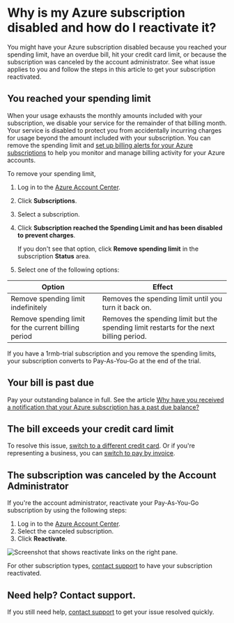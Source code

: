 <properties
    pageTitle="Reactivate disabled Azure subscription | Azure"
    description="Describes when you might have an Azure subscription disabled and how to reactivate it."
    keywords="azure subscription disabled"
    services=""
    documentationcenter=""
    author="genlin"
    manager="mbaldwin"
    editor=""
    tags="billing" />
    
<tags
    ms.assetid="4529d685-3a87-49d9-8d7a-49baad552d76"
    ms.service="billing"
    ms.workload="na"
    ms.tgt_pltfrm="na"
    ms.devlang="na"
    ms.topic="article"
    ms.date="01/07/2017"
    wacn.date=""
    ms.author="genli" />

# Why is my Azure subscription disabled and how do I reactivate it?
You might have your Azure subscription disabled because you reached your spending limit, have an overdue bill, hit your credit card limit, or because the subscription was canceled by the account administrator. See what issue applies to you and follow the steps in this article to get your subscription reactivated. 

## You reached your spending limit
When your usage exhausts the monthly amounts included with your subscription, we disable your service for the remainder of that billing month. Your service is disabled to protect you from accidentally incurring charges for usage beyond the amount included with your subscription. You can remove the spending limit and [set up billing alerts for your Azure subscriptions](/documentation/articles/billing-set-up-alerts/) to help you monitor and manage billing activity for your Azure accounts.

To remove your spending limit,

1. Log in to the [Azure Account Center](https://account.windowsazure.cn/Home/Index).
2. Click **Subscriptions**.
3. Select a subscription.
4. Click **Subscription reached the Spending Limit and has been disabled to prevent charges**.
   
    If you don't see that option, click **Remove spending limit** in the subscription **Status** area.
5. Select one of the following options:

| Option | Effect |
| --- | --- |
| Remove spending limit indefinitely |Removes the spending limit until you turn it back on. |
| Remove spending limit for the current billing period |Removes the spending limit but the spending limit restarts for the next billing period. |

If you have a 1rmb-trial subscription and you remove the spending limits, your subscription converts to Pay-As-You-Go at the end of the trial.

## Your bill is past due
Pay your outstanding balance in full. See the article [Why have you received a notification that your Azure subscription has a past due balance?](/documentation/articles/billing-azure-subscription-past-due-balance/#what-can-you-do-to-resolve-the-issue/)

## The bill exceeds your credit card limit
To resolve this issue, [switch to a different credit card](/documentation/articles/billing-how-to-change-credit-card/). Or if you're representing a business, you can [switch to pay by invoice](/pricing/invoicing/).

## The subscription was canceled by the Account Administrator
If you're the account administrator, reactivate your Pay-As-You-Go subscription by using the following steps: 

1. Log in to the [Azure Account Center](https://account.windowsazure.cn/Home/Index).
2. Select the canceled subscription.
3. Click **Reactivate**.

![Screenshot that shows reactivate links on the right pane.](./media/billing-how-to-cancel-azure-subscription/reactivate-sub.png)

For other subscription types, [contact support](https://portal.azure.cn/?#blade/Microsoft_Azure_Support/HelpAndSupportBlade) to have your subscription reactivated.

## Need help? Contact support.
If you still need help, [contact support](https://portal.azure.cn/?#blade/Microsoft_Azure_Support/HelpAndSupportBlade) to get your issue resolved quickly. 

